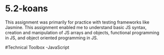 # 5.2-koans
This assignment was primarily for practice with testing frameworks like Jasmine. This assignment enabled me to understand basic JS syntax, creation and manipulation of JS arrays and objects, functional programming in JS, and object oriented programming in JS.

#Technical Toolbox
-JavaScript
